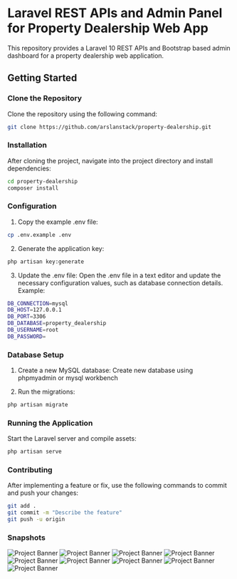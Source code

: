 # Laravel REST APIs and Admin Panel for Property Dealership Web App

This repository provides a Laravel 10 REST APIs and Bootstrap based admin dashboard for a property dealership web application.

## Getting Started

### Clone the Repository

Clone the repository using the following command:

```bash
git clone https://github.com/arslanstack/property-dealership.git
```
### Installation

After cloning the project, navigate into the project directory and install dependencies:

```bash
cd property-dealership
composer install
```

### Configuration

1. Copy the example .env file:

```bash
cp .env.example .env
```

2. Generate the application key:

```bash
php artisan key:generate
```

3. Update the .env file:
Open the .env file in a text editor and update the necessary configuration values, such as database connection details. Example:

```bash
DB_CONNECTION=mysql
DB_HOST=127.0.0.1
DB_PORT=3306
DB_DATABASE=property_dealership
DB_USERNAME=root
DB_PASSWORD=
```

### Database Setup

1. Create a new MySQL database:
Create new database using phpmyadmin or mysql workbench


2. Run the migrations:

```bash
php artisan migrate
```
### Running the Application

Start the Laravel server and compile assets:

```bash
php artisan serve
```

### Contributing

After implementing a feature or fix, use the following commands to commit and push your changes:

```bash
git add .
git commit -m "Describe the feature"
git push -u origin
```

### Snapshots

<img src="./snaps/1.png" alt="Project Banner">
<img src="./snaps/1-5.png" alt="Project Banner">
<img src="./snaps/1-6.png" alt="Project Banner">
<img src="./snaps/1-7.png" alt="Project Banner">
<img src="./snaps/2.png" alt="Project Banner">
<img src="./snaps/3.png" alt="Project Banner">
<img src="./snaps/4.png" alt="Project Banner">
<img src="./snaps/5.png" alt="Project Banner">
<img src="./snaps/6.png" alt="Project Banner">

